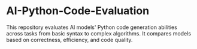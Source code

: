 # AI-Python-Code-Evaluation
This repository evaluates AI models' Python code generation abilities across tasks from basic syntax to complex algorithms. It compares models based on correctness, efficiency, and code quality.
